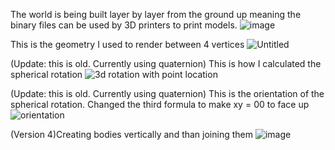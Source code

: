 The world is being built layer by layer from the ground up meaning the binary files can be used by 3D printers to print models.
![image](https://github.com/Sevdat/UnityVerticesAI/assets/55320710/04422a0f-2a95-4c7b-b59c-8baf04a6769e)

This is the geometry I used to render between 4 vertices
![Untitled](https://github.com/Sevdat/UnityVerticesAI/assets/55320710/8e7072e9-cf49-449d-b915-4a547e4fd89f)

(Update: this is old. Currently using quaternion) This is how I calculated the spherical rotation 
![3d rotation with point location](https://github.com/Sevdat/UnityVerticesAI/assets/55320710/8b8473db-46e4-4c14-9da2-4dc54e5d10b1)

(Update: this is old. Currently using quaternion) This is the orientation of the spherical rotation. Changed the third formula to make xy = 00 to face up
![orientation](https://github.com/Sevdat/UnityVerticesAI/assets/55320710/3fff2818-953d-4163-b0b5-e56d3f17755e)

(Version 4)Creating bodies vertically and than joining them
![image](https://github.com/Sevdat/UnityVerticesAI/assets/55320710/c83916cf-16b0-4fd2-a6af-5d30a9172a33)
